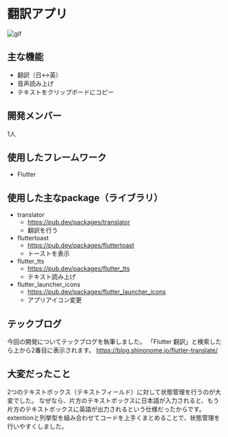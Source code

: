 # 翻訳アプリ

![gif](https://user-images.githubusercontent.com/82624334/205308674-7927682a-332a-4a1e-8312-3eb484debe8d.gif)

## 主な機能
 - 翻訳（日<->英）
 - 音声読み上げ
 - テキストをクリップボードにコピー
 
## 開発メンバー
1人

## 使用したフレームワーク
* Flutter

## 使用した主なpackage（ライブラリ）
* translator
  * https://pub.dev/packages/translator
  * 翻訳を行う
* fluttertoast
  * https://pub.dev/packages/fluttertoast
  * トーストを表示
* flutter_tts
  * https://pub.dev/packages/flutter_tts
  * テキスト読み上げ
* flutter_launcher_icons
  * https://pub.dev/packages/flutter_launcher_icons
  * アプリアイコン変更

## テックブログ
今回の開発についてテックブログを執筆しました。
「Flutter 翻訳」と検索したら上から2番目に表示されます。
https://blog.shinonome.io/flutter-translate/

## 大変だったこと
2つのテキストボックス（テキストフィールド）に対して状態管理を行うのが大変でした。
なぜなら、片方のテキストボックスに日本語が入力されると、もう片方のテキストボックスに英語が出力されるという仕様だったからです。
extentionと列挙型を組み合わせてコードを上手くまとめることで、状態管理を行いやすくしました。

